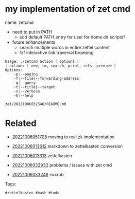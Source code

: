 # my implementation of zet cmd

name: zetcmd
- need to put in PATH
  - add default PATH entry for user for home dir scripts?
- future enhancements
  - search multiple words in entire zettel content
  - fzf interactive link traversal browsing

```
Usage: ./zetcmd action [ options ]
| action: [ new, rm, search, print, refs, preview ]
Options:
    -p|--paging
    -f|--file|--forwarding-address
    -q|--query
    -t|--title|--target
    -v|--verbose
    -h|--help
```

` zet/20221006032546/README.md `

# Related

- [20221006051705](/zet/20221006051705/README.md) moving to real zk implementation

- [20221006013612](/zet/20221006013612/README.md) markdown to zettelkasten conversion
- [20221006013313](/zet/20221006013313/README.md) zettelkasten
- [20221006032933](/zet/20221006032933/README.md) problems / issues with zet cmd
- [20221006033248](/zet/20221006033248/README.md) rwxrob

Tags:

    #zettelkasten #bash #todo 
